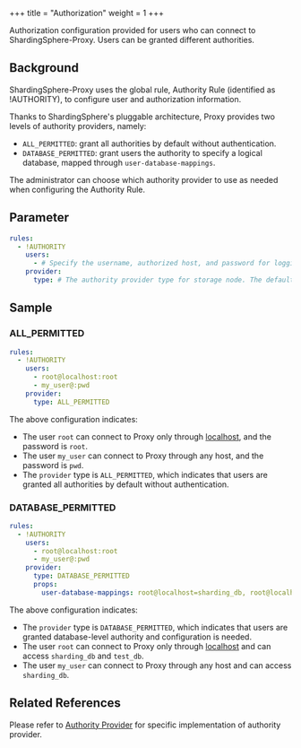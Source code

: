 +++
title = "Authorization"
weight = 1
+++

Authorization configuration provided for users who can connect to ShardingSphere-Proxy. Users can be granted different authorities.

## Background

ShardingSphere-Proxy uses the global rule, Authority Rule (identified as !AUTHORITY), to configure user and authorization information.

Thanks to ShardingSphere's pluggable architecture, Proxy provides two levels of authority providers, namely: 

- `ALL_PERMITTED`: grant all authorities by default without authentication.
- `DATABASE_PERMITTED`: grant users the authority to specify a logical database, mapped through `user-database-mappings`.

The administrator can choose which authority provider to use as needed when configuring the Authority Rule. 

## Parameter

```yaml
rules:
  - !AUTHORITY
    users:
      - # Specify the username, authorized host, and password for logging in to the compute node. Format: <username>@<hostname>:<password>. When the hostname is % or an empty string, it indicates that the authorized host is not limited.
    provider:
      type: # The authority provider type for storage node. The default value is ALL_PERMITTED.
```

## Sample

### ALL_PERMITTED
```yaml
rules:
  - !AUTHORITY
    users:
      - root@localhost:root
      - my_user@:pwd
    provider:
      type: ALL_PERMITTED
```

The above configuration indicates: 
- The user `root` can connect to Proxy only through [localhost](http://localhost), and the password is `root`.
- The user `my_user` can connect to Proxy through any host, and the password is `pwd`.
- The `provider` type is `ALL_PERMITTED`, which indicates that users are granted all authorities by default without authentication.

### DATABASE_PERMITTED
```yaml
rules:
  - !AUTHORITY
    users:
      - root@localhost:root
      - my_user@:pwd
    provider:
      type: DATABASE_PERMITTED
      props:
        user-database-mappings: root@localhost=sharding_db, root@localhost=test_db, my_user@=sharding_db
```

The above configuration indicates: 
- The `provider` type is `DATABASE_PERMITTED`, which indicates that users are granted database-level authority and configuration is needed.
- The user `root` can connect to Proxy only through [localhost](http://localhost) and can access `sharding_db` and `test_db`.
- The user `my_user` can connect to Proxy through any host and can access `sharding_db`.

## Related References

Please refer to [Authority Provider](/en/dev-manual/proxy) for specific implementation of authority provider.
